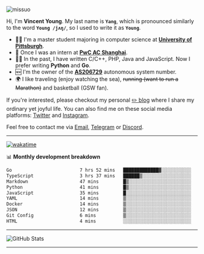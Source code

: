 <p align="left"> <img src="https://komarev.com/ghpvc/?username=missuo&label=Profile%20views&color=0e75b6&style=flat" alt="missuo" /> </p>


Hi, I'm **Vincent Young**. My last name is **`Yang`**, which is pronounced similarly to the word **`Young /jʌŋ/`**, so I used to write it as **`Young`**. 

-  👨‍🎓 I'm a master student majoring in computer science at [**University of Pittsburgh**](https://www.pitt.edu).
-  💼 Once I was an intern at **[PwC AC Shanghai](https://www.linkedin.com/company/pwc-ac-shanghai/)**.
-  👨‍💻 In the past, I have written C/C++, PHP, Java and JavaScript. Now I prefer writing **Python** and **Go**.
-  🆕 I'm the owner of the **[AS206729](https://bgp.tools/AS206729)** autonomous system number.
-  🌍 I like traveling (enjoy watching the sea), ~~running (want to run a Marathon)~~ and basketball (GSW fan).

If you're interested, please checkout my personal [✏️ blog](https://missuo.me/) where I share my ordinary yet joyful life. You can also find me on these social media platforms: [Twitter](https://twitter.com/m1ssuo) and [Instagram](https://www.instagram.com/missuo.me).

Feel free to contact me via <a href="mailto:i@yyt.moe">Email</a>, [Telegram](https://t.me/missuo) or [Discord](https://discordapp.com/users/missuo#7448).

-------

[![wakatime](https://wakatime.com/badge/user/c13cd961-40ca-417a-afb6-1f9ea8ac295c.svg)](https://wakatime.com/@missuo)

📊 **Monthly development breakdown**
<!--START_SECTION:waka-->

```txt
Go                         7 hrs 52 mins   █████████████▓░░░░░░░░░░░   54.11 %
TypeScript                 3 hrs 37 mins   ██████▒░░░░░░░░░░░░░░░░░░   24.87 %
Markdown                   47 mins         █▒░░░░░░░░░░░░░░░░░░░░░░░   05.40 %
Python                     41 mins         █▒░░░░░░░░░░░░░░░░░░░░░░░   04.74 %
JavaScript                 35 mins         █░░░░░░░░░░░░░░░░░░░░░░░░   04.08 %
YAML                       14 mins         ▒░░░░░░░░░░░░░░░░░░░░░░░░   01.63 %
Docker                     14 mins         ▒░░░░░░░░░░░░░░░░░░░░░░░░   01.63 %
JSON                       12 mins         ▒░░░░░░░░░░░░░░░░░░░░░░░░   01.45 %
Git Config                 6 mins          ▒░░░░░░░░░░░░░░░░░░░░░░░░   00.77 %
HTML                       4 mins          ░░░░░░░░░░░░░░░░░░░░░░░░░   00.54 %
```

<!--END_SECTION:waka-->

-------

![GitHub Stats](https://github-readme-stats-opal-alpha-76.vercel.app/api?username=missuo&show_icons=true&theme=transparent)

-------


